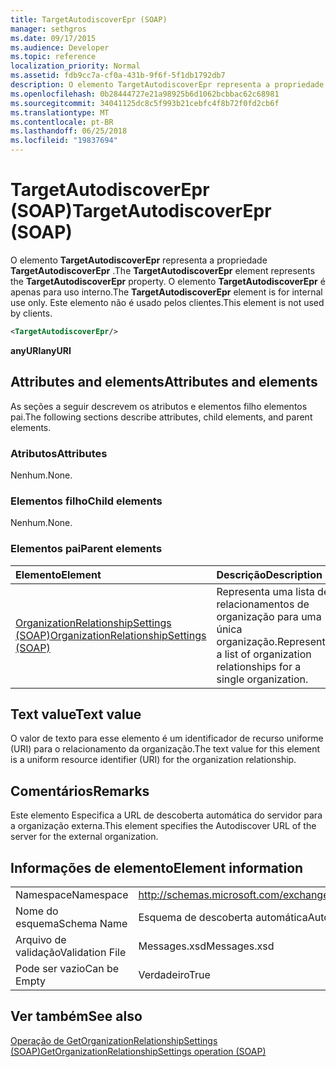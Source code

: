 ```yaml
---
title: TargetAutodiscoverEpr (SOAP)
manager: sethgros
ms.date: 09/17/2015
ms.audience: Developer
ms.topic: reference
localization_priority: Normal
ms.assetid: fdb9cc7a-cf0a-431b-9f6f-5f1db1792db7
description: O elemento TargetAutodiscoverEpr representa a propriedade TargetAutodiscoverEpr. O elemento TargetAutodiscoverEpr é apenas para uso interno. Este elemento não é usado pelos clientes.
ms.openlocfilehash: 0b28444727e21a98925b6d1062bcbbac62c68981
ms.sourcegitcommit: 34041125dc8c5f993b21cebfc4f8b72f0fd2cb6f
ms.translationtype: MT
ms.contentlocale: pt-BR
ms.lasthandoff: 06/25/2018
ms.locfileid: "19837694"
---
```

# <a name="targetautodiscoverepr-soap"></a><span data-ttu-id="5f588-105">TargetAutodiscoverEpr (SOAP)</span><span class="sxs-lookup"><span data-stu-id="5f588-105">TargetAutodiscoverEpr (SOAP)</span></span>

<span data-ttu-id="5f588-106">O elemento **TargetAutodiscoverEpr** representa a propriedade **TargetAutodiscoverEpr** .</span><span class="sxs-lookup"><span data-stu-id="5f588-106">The **TargetAutodiscoverEpr** element represents the **TargetAutodiscoverEpr** property.</span></span> <span data-ttu-id="5f588-107">O elemento **TargetAutodiscoverEpr** é apenas para uso interno.</span><span class="sxs-lookup"><span data-stu-id="5f588-107">The **TargetAutodiscoverEpr** element is for internal use only.</span></span> <span data-ttu-id="5f588-108">Este elemento não é usado pelos clientes.</span><span class="sxs-lookup"><span data-stu-id="5f588-108">This element is not used by clients.</span></span> 
  
```XML
<TargetAutodiscoverEpr/>
```

 <span data-ttu-id="5f588-109">**anyURI**</span><span class="sxs-lookup"><span data-stu-id="5f588-109">**anyURI**</span></span>
## <a name="attributes-and-elements"></a><span data-ttu-id="5f588-110">Attributes and elements</span><span class="sxs-lookup"><span data-stu-id="5f588-110">Attributes and elements</span></span>

<span data-ttu-id="5f588-111">As seções a seguir descrevem os atributos e elementos filho elementos pai.</span><span class="sxs-lookup"><span data-stu-id="5f588-111">The following sections describe attributes, child elements, and parent elements.</span></span>
  
### <a name="attributes"></a><span data-ttu-id="5f588-112">Atributos</span><span class="sxs-lookup"><span data-stu-id="5f588-112">Attributes</span></span>

<span data-ttu-id="5f588-113">Nenhum.</span><span class="sxs-lookup"><span data-stu-id="5f588-113">None.</span></span>
  
### <a name="child-elements"></a><span data-ttu-id="5f588-114">Elementos filho</span><span class="sxs-lookup"><span data-stu-id="5f588-114">Child elements</span></span>

<span data-ttu-id="5f588-115">Nenhum.</span><span class="sxs-lookup"><span data-stu-id="5f588-115">None.</span></span>
  
### <a name="parent-elements"></a><span data-ttu-id="5f588-116">Elementos pai</span><span class="sxs-lookup"><span data-stu-id="5f588-116">Parent elements</span></span>

|<span data-ttu-id="5f588-117">**Elemento**</span><span class="sxs-lookup"><span data-stu-id="5f588-117">**Element**</span></span>|<span data-ttu-id="5f588-118">**Descrição**</span><span class="sxs-lookup"><span data-stu-id="5f588-118">**Description**</span></span>|
|:-----|:-----|
|[<span data-ttu-id="5f588-119">OrganizationRelationshipSettings (SOAP)</span><span class="sxs-lookup"><span data-stu-id="5f588-119">OrganizationRelationshipSettings (SOAP)</span></span>](organizationrelationshipsettings-soap.md) <br/> |<span data-ttu-id="5f588-120">Representa uma lista de relacionamentos de organização para uma única organização.</span><span class="sxs-lookup"><span data-stu-id="5f588-120">Represents a list of organization relationships for a single organization.</span></span>  <br/> |
   
## <a name="text-value"></a><span data-ttu-id="5f588-121">Text value</span><span class="sxs-lookup"><span data-stu-id="5f588-121">Text value</span></span>

<span data-ttu-id="5f588-122">O valor de texto para esse elemento é um identificador de recurso uniforme (URI) para o relacionamento da organização.</span><span class="sxs-lookup"><span data-stu-id="5f588-122">The text value for this element is a uniform resource identifier (URI) for the organization relationship.</span></span>
  
## <a name="remarks"></a><span data-ttu-id="5f588-123">Comentários</span><span class="sxs-lookup"><span data-stu-id="5f588-123">Remarks</span></span>

<span data-ttu-id="5f588-124">Este elemento Especifica a URL de descoberta automática do servidor para a organização externa.</span><span class="sxs-lookup"><span data-stu-id="5f588-124">This element specifies the Autodiscover URL of the server for the external organization.</span></span> 
  
## <a name="element-information"></a><span data-ttu-id="5f588-125">Informações de elemento</span><span class="sxs-lookup"><span data-stu-id="5f588-125">Element information</span></span>

|||
|:-----|:-----|
|<span data-ttu-id="5f588-126">Namespace</span><span class="sxs-lookup"><span data-stu-id="5f588-126">Namespace</span></span>  <br/> |http://schemas.microsoft.com/exchange/2010/Autodiscover  <br/> |
|<span data-ttu-id="5f588-127">Nome do esquema</span><span class="sxs-lookup"><span data-stu-id="5f588-127">Schema Name</span></span>  <br/> |<span data-ttu-id="5f588-128">Esquema de descoberta automática</span><span class="sxs-lookup"><span data-stu-id="5f588-128">Autodiscover schema</span></span>  <br/> |
|<span data-ttu-id="5f588-129">Arquivo de validação</span><span class="sxs-lookup"><span data-stu-id="5f588-129">Validation File</span></span>  <br/> |<span data-ttu-id="5f588-130">Messages.xsd</span><span class="sxs-lookup"><span data-stu-id="5f588-130">Messages.xsd</span></span>  <br/> |
|<span data-ttu-id="5f588-131">Pode ser vazio</span><span class="sxs-lookup"><span data-stu-id="5f588-131">Can be Empty</span></span>  <br/> |<span data-ttu-id="5f588-132">Verdadeiro</span><span class="sxs-lookup"><span data-stu-id="5f588-132">True</span></span>  <br/> |
   
## <a name="see-also"></a><span data-ttu-id="5f588-133">Ver também</span><span class="sxs-lookup"><span data-stu-id="5f588-133">See also</span></span>



[<span data-ttu-id="5f588-134">Operação de GetOrganizationRelationshipSettings (SOAP)</span><span class="sxs-lookup"><span data-stu-id="5f588-134">GetOrganizationRelationshipSettings operation (SOAP)</span></span>](getorganizationrelationshipsettings-operation-soap.md)

